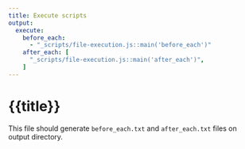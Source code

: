 ```yaml
---
title: Execute scripts
output:
  execute:
    before_each:
      - "_scripts/file-execution.js::main('before_each')"
    after_each: [
      "_scripts/file-execution.js::main('after_each')",
    ]
---
```


# {{title}}

This file should generate `before_each.txt` and `after_each.txt` files on output directory.
